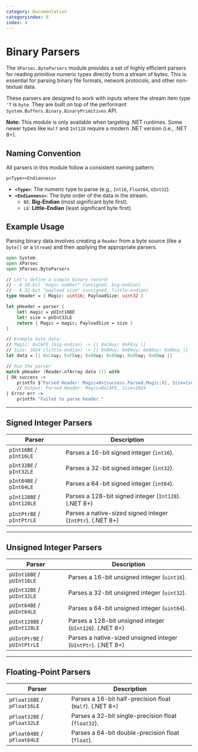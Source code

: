 ```yaml
---
category: Documentation
categoryindex: 0
index: 4
---
```


# Binary Parsers

The `XParsec.ByteParsers` module provides a set of highly efficient parsers for reading primitive numeric types directly from a stream of bytes. This is essential for parsing binary file formats, network protocols, and other non-textual data.

These parsers are designed to work with inputs where the stream item type `'T` is `byte`. They are built on top of the performant `System.Buffers.Binary.BinaryPrimitives` API.

**Note:** This module is only available when targeting .NET runtimes. Some newer types like `Half` and `Int128` require a modern .NET version (i.e., .NET 8+).

## Naming Convention

All parsers in this module follow a consistent naming pattern:

`p<Type><Endianness>`

- **`<Type>`**: The numeric type to parse (e.g., `Int16`, `Float64`, `UInt32`).
- **`<Endianness>`**: The byte order of the data in the stream.
  - `BE`: **Big-Endian** (most significant byte first).
  - `LE`: **Little-Endian** (least significant byte first).

## Example Usage

Parsing binary data involves creating a `Reader` from a byte source (like a `byte[]` or a `Stream`) and then applying the appropriate parsers.

```fsharp
open System
open XParsec
open XParsec.ByteParsers

// Let's define a simple binary record:
// - A 16-bit "magic number" (unsigned, big-endian)
// - A 32-bit "payload size" (unsigned, little-endian)
type Header = { Magic: uint16; PayloadSize: uint32 }

let pHeader = parser {
    let! magic = pUInt16BE
    let! size = pUInt32LE
    return { Magic = magic; PayloadSize = size }
}

// Example byte data:
// Magic: 0xCAFE (big-endian) -> [| 0xCAuy; 0xFEuy |]
// Size: 1024 (little-endian) -> [| 0x00uy; 0x04uy; 0x00uy; 0x00uy |]
let data = [| 0xCAuy; 0xFEuy; 0x00uy; 0x04uy; 0x00uy; 0x00uy |]

// Run the parser
match pHeader (Reader.ofArray data ()) with
| Ok success ->
    printfn $"Parsed Header: Magic=0x{success.Parsed.Magic:X}, Size={success.Parsed.PayloadSize}"
    // Output: Parsed Header: Magic=0xCAFE, Size=1024
| Error err ->
    printfn "Failed to parse header."
```

---

## Signed Integer Parsers

| Parser | Description |
|---|---|
| `pInt16BE` / `pInt16LE` | Parses a 16-bit signed integer (`int16`). |
| `pInt32BE` / `pInt32LE` | Parses a 32-bit signed integer (`int32`). |
| `pInt64BE` / `pInt64LE` | Parses a 64-bit signed integer (`int64`). |
| `pInt128BE` / `pInt128LE` | Parses a 128-bit signed integer (`Int128`). (.NET 8+) |
| `pIntPtrBE` / `pIntPtrLE` | Parses a native-sized signed integer (`IntPtr`). (.NET 8+) |

---

## Unsigned Integer Parsers

| Parser | Description |
|---|---|
| `pUInt16BE` / `pUInt16LE` | Parses a 16-bit unsigned integer (`uint16`). |
| `pUInt32BE` / `pUInt32LE` | Parses a 32-bit unsigned integer (`uint32`). |
| `pUInt64BE` / `pUInt64LE` | Parses a 64-bit unsigned integer (`uint64`). |
| `pUInt128BE` / `pUInt128LE`| Parses a 128-bit unsigned integer (`UInt128`). (.NET 8+) |
| `pUIntPtrBE` / `pUIntPtrLE`| Parses a native-sized unsigned integer (`UIntPtr`). (.NET 8+) |

---

## Floating-Point Parsers

| Parser | Description |
|---|---|
| `pFloat16BE` / `pFloat16LE` | Parses a 16-bit half-precision float (`Half`). (.NET 8+) |
| `pFloat32BE` / `pFloat32LE` | Parses a 32-bit single-precision float (`float32`). |
| `pFloat64BE` / `pFloat64LE` | Parses a 64-bit double-precision float (`float`). |
